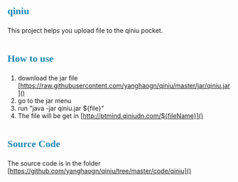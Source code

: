 <element style="margin:0em 0px 12px; padding:0px; font-family:Microsoft YaHei; font-size:22px; color:rgb(32,136,178); line-height:32px">qiniu</element>
========

This project helps you upload file to the qiniu pocket.

# <element style="margin:0em 0px 12px; padding:0px; font-family:Microsoft YaHei; font-size:22px; color:rgb(32,136,178); line-height:32px">How to use</element>
1. download the jar file [https://raw.githubusercontent.com/yanghaogn/qiniu/master/jar/qiniu.jar]()
2. go to the jar menu
3. run "java -jar qiniu.jar ${file}"
4. The file will be get in  [http://ptmind.qiniudn.com/${fileName}]()

# <element style="margin:0em 0px 12px; padding:0px; font-family:Microsoft YaHei; font-size:22px; color:rgb(32,136,178); line-height:32px">Source Code</element>
The source code is in the folder [https://github.com/yanghaogn/qiniu/tree/master/code/qiniu]()
